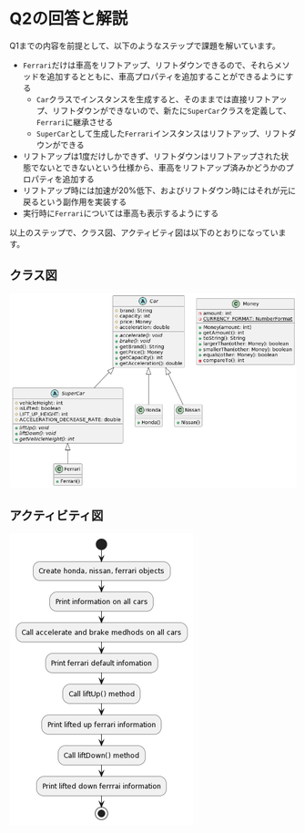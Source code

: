 # Q2の回答と解説

Q1までの内容を前提として、以下のようなステップで課題を解いています。

- `Ferrari`だけは車高をリフトアップ、リフトダウンできるので、それらメソッドを追加するとともに、車高プロパティを追加することができるようにする
  - `Car`クラスでインスタンスを生成すると、そのままでは直接リフトアップ、リフトダウンができないので、新たに`SuperCar`クラスを定義して、`Ferrari`に継承させる
  - `SuperCar`として生成した`Ferrari`インスタンスはリフトアップ、リフトダウンができる
- リフトアップは1度だけしかできず、リフトダウンはリフトアップされた状態でないとできないという仕様から、車高をリフトアップ済みかどうかのプロパティを追加する
- リフトアップ時には加速が20%低下、およびリフトダウン時にはそれが元に戻るという副作用を実装する
- 実行時に`Ferrari`については車高も表示するようにする

以上のステップで、クラス図、アクティビティ図は以下のとおりになっています。

## クラス図

![class-diagram](./class-diagram.png)

## アクティビティ図

![activity-diagram](./activity-diagram.png)

